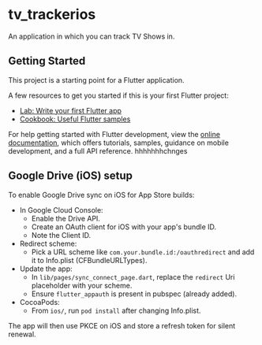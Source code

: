 # tv_trackerios

An application in which you can track TV Shows in.

## Getting Started

This project is a starting point for a Flutter application.

A few resources to get you started if this is your first Flutter project:

- [Lab: Write your first Flutter app](https://docs.flutter.dev/get-started/codelab)
- [Cookbook: Useful Flutter samples](https://docs.flutter.dev/cookbook)

For help getting started with Flutter development, view the
[online documentation](https://docs.flutter.dev/), which offers tutorials,
samples, guidance on mobile development, and a full API reference.
hhhhhhhchnges

## Google Drive (iOS) setup

To enable Google Drive sync on iOS for App Store builds:

- In Google Cloud Console:
	- Enable the Drive API.
	- Create an OAuth client for iOS with your app's bundle ID.
	- Note the Client ID.
- Redirect scheme:
	- Pick a URL scheme like `com.your.bundle.id:/oauthredirect` and add it to Info.plist (CFBundleURLTypes).
- Update the app:
	- In `lib/pages/sync_connect_page.dart`, replace the `redirect` Uri placeholder with your scheme.
	- Ensure `flutter_appauth` is present in pubspec (already added).
- CocoaPods:
	- From `ios/`, run `pod install` after changing Info.plist.

The app will then use PKCE on iOS and store a refresh token for silent renewal.